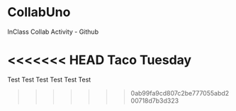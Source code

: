 # CollabUno
InClass Collab Activity - Github

<<<<<<< HEAD
Taco Tuesday
=======
Test Test Test Test Test Test
>>>>>>> 0ab99fa9cd807c2be777055abd200718d7b3d323
